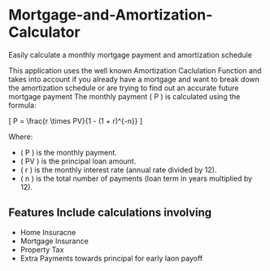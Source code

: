 # Mortgage-and-Amortization-Calculator
Easily calculate a monthly mortgage payment and amortization schedule

This application uses the well known Amortization Caclulation Function and takes into account if you already have a mortgage and want to break down the amortization schedule or are trying to find out an accurate future mortgage payment
The monthly payment \( P \) is calculated using the formula:

\[ P = \frac{r \times PV}{1 - (1 + r)^{-n}} \]

Where:
- \( P \) is the monthly payment.
- \( PV \) is the principal loan amount.
- \( r \) is the monthly interest rate (annual rate divided by 12).
- \( n \) is the total number of payments (loan term in years multiplied by 12).

## Features Include calculations involving
- Home Insuracne
- Mortgage Insurance
- Property Tax
- Extra Payments towards principal for early laon payoff


